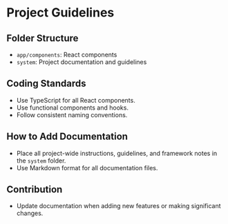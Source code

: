 # Project Guidelines

## Folder Structure
- `app/components`: React components
- `system`: Project documentation and guidelines

## Coding Standards
- Use TypeScript for all React components.
- Use functional components and hooks.
- Follow consistent naming conventions.

## How to Add Documentation
- Place all project-wide instructions, guidelines, and framework notes in the `system` folder.
- Use Markdown format for all documentation files.

## Contribution
- Update documentation when adding new features or making significant changes.